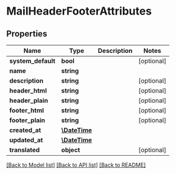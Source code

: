 # MailHeaderFooterAttributes

## Properties
Name | Type | Description | Notes
------------ | ------------- | ------------- | -------------
**system_default** | **bool** |  | [optional] 
**name** | **string** |  | 
**description** | **string** |  | [optional] 
**header_html** | **string** |  | [optional] 
**header_plain** | **string** |  | [optional] 
**footer_html** | **string** |  | [optional] 
**footer_plain** | **string** |  | [optional] 
**created_at** | [**\DateTime**](\DateTime.md) |  | 
**updated_at** | [**\DateTime**](\DateTime.md) |  | 
**translated** | **object** |  | [optional] 

[[Back to Model list]](../../README.md#documentation-for-models) [[Back to API list]](../../README.md#documentation-for-api-endpoints) [[Back to README]](../../README.md)


